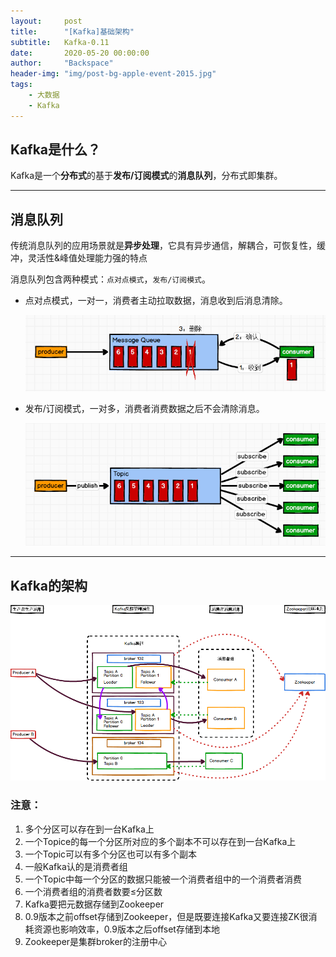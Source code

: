 ```yaml
---
layout:     post
title:      "[Kafka]基础架构"
subtitle:   Kafka-0.11
date:       2020-05-20 00:00:00
author:     "Backspace"
header-img: "img/post-bg-apple-event-2015.jpg"
tags:
    - 大数据
    - Kafka
---
```


## Kafka是什么？

Kafka是一个**分布式**的基于**发布/订阅模式**的**消息队列**，分布式即集群。

------

## 消息队列

传统消息队列的应用场景就是**异步处理**，它具有异步通信，解耦合，可恢复性，缓冲，灵活性&峰值处理能力强的特点

消息队列包含两种模式：`点对点模式`，`发布/订阅模式`。

- 点对点模式，一对一，消费者主动拉取数据，消息收到后消息清除。

  ![](/img/in-post/2020-05/1V1.png)

- 发布/订阅模式，一对多，消费者消费数据之后不会清除消息。

  ![](/img/in-post/2020-05/1Vn.png)

------

## Kafka的架构

![](/img/in-post/2020-05/Kafka.png)

### 注意：

1. 多个分区可以存在到一台Kafka上
2. 一个Topice的每一个分区所对应的多个副本不可以存在到一台Kafka上
3. 一个Topic可以有多个分区也可以有多个副本
4. 一般Kafka认的是消费者组
5. 一个Topic中每一个分区的数据只能被一个消费者组中的一个消费者消费
6. 一个消费者组的消费者数要≤分区数
7. Kafka要把元数据存储到Zookeeper
8. 0.9版本之前offset存储到Zookeeper，但是既要连接Kafka又要连接ZK很消耗资源也影响效率，0.9版本之后offset存储到本地
9. Zookeeper是集群broker的注册中心